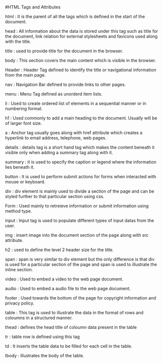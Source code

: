 #HTML Tags and Attributes 

html : It is the parent of all the tags which is defined in the start of the document.

head : All information about the data is stored under this tag such as title for the document, link relation for external stylesheets and favicons used along with the title.

title : used to provide title for the document in the browser.

body : This section covers the main content which is visible in the browser.

Header : Header Tag defined to identify the title or navigational information from the main page.

nav : Navigation Bar defined to provide links to other pages.

menu : Menu Tag defined as unorderd item lists.

li : Used to create ordered list of elements in a sequential manner or in numbering format.

h1 : Used commonly to add a main heading to the document. Usually will be of larger font size.

a : Anchor tag usually goes along with href attribute which creates a hyperlink to email address, telephone, web pages.

details : details tag is a short hand tag which makes the content beneath it visible only when adding a summary tag along with it.

summary : it is used to specify the caption or legend where the information lies beneath it.

button : It is used to perform submit actions for forms when interacted with mouse or keyboard.

div : div element is mainly used to divide a section of the page and can be styled further to that particular section using css.

Form : Used mainly to retreieve information or submit information using method type.

input : Input tag is used to populate different types of input datas from the user.

img : insert image into the document section of the page along with src attribute.

h2 : used to define the level 2 header size for the title.

span : span is very similar to div element but the only difference is that div is used for a particular section of the page and span is used to illustrate the inline section.

video : Used to embed a video to the web page document.

audio : Used to embed a audio file to the web page document.

footer : Used towards the bottom of the page for copyright information and privacy policy.

table : This tag is used to illustrate the data in the format of rows and coloumns in a structured manner.

thead : defines the head title of coloumn data present in the table

tr : table row is defined using this tag

td : It inserts the table data to be filled for each cell in the table.

tbody : illustrates the body of the table.
